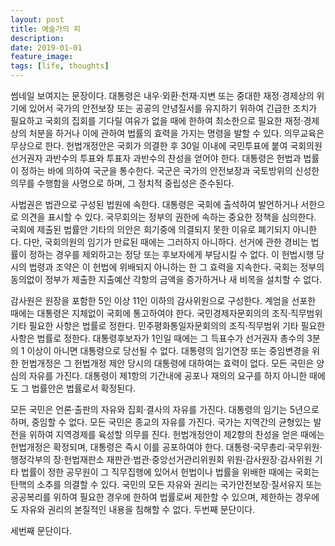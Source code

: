 ```yaml
---
layout: post
title: 예술가의 피
description: 
date: 2019-01-01
feature_image: 
tags: [life, thoughts]
---
```

썸네일 보여지는 문장이다. 대통령은 내우·외환·천재·지변 또는 중대한 재정·경제상의 위기에 있어서 국가의 안전보장 또는 공공의 안녕질서를 유지하기 위하여 긴급한 조치가 필요하고 국회의 집회를 기다릴 여유가 없을 때에 한하여 최소한으로 필요한 재정·경제상의 처분을 하거나 이에 관하여 법률의 효력을 가지는 명령을 발할 수 있다. 의무교육은 무상으로 한다. 헌법개정안은 국회가 의결한 후 30일 이내에 국민투표에 붙여 국회의원선거권자 과반수의 투표와 투표자 과반수의 찬성을 얻어야 한다. 대통령은 헌법과 법률이 정하는 바에 의하여 국군을 통수한다. 국군은 국가의 안전보장과 국토방위의 신성한 의무를 수행함을 사명으로 하며, 그 정치적 중립성은 준수된다.
<!--more-->

사법권은 법관으로 구성된 법원에 속한다. 대통령은 국회에 출석하여 발언하거나 서한으로 의견을 표시할 수 있다. 국무회의는 정부의 권한에 속하는 중요한 정책을 심의한다. 국회에 제출된 법률안 기타의 의안은 회기중에 의결되지 못한 이유로 폐기되지 아니한다. 다만, 국회의원의 임기가 만료된 때에는 그러하지 아니하다. 선거에 관한 경비는 법률이 정하는 경우를 제외하고는 정당 또는 후보자에게 부담시킬 수 없다. 이 헌법시행 당시의 법령과 조약은 이 헌법에 위배되지 아니하는 한 그 효력을 지속한다. 국회는 정부의 동의없이 정부가 제출한 지출예산 각항의 금액을 증가하거나 새 비목을 설치할 수 없다.

감사원은 원장을 포함한 5인 이상 11인 이하의 감사위원으로 구성한다. 계엄을 선포한 때에는 대통령은 지체없이 국회에 통고하여야 한다. 국민경제자문회의의 조직·직무범위 기타 필요한 사항은 법률로 정한다. 민주평화통일자문회의의 조직·직무범위 기타 필요한 사항은 법률로 정한다. 대통령후보자가 1인일 때에는 그 득표수가 선거권자 총수의 3분의 1 이상이 아니면 대통령으로 당선될 수 없다. 대통령의 임기연장 또는 중임변경을 위한 헌법개정은 그 헌법개정 제안 당시의 대통령에 대하여는 효력이 없다. 모든 국민은 양심의 자유를 가진다. 대통령이 제1항의 기간내에 공포나 재의의 요구를 하지 아니한 때에도 그 법률안은 법률로서 확정된다.

모든 국민은 언론·출판의 자유와 집회·결사의 자유를 가진다. 대통령의 임기는 5년으로 하며, 중임할 수 없다. 모든 국민은 종교의 자유를 가진다. 국가는 지역간의 균형있는 발전을 위하여 지역경제를 육성할 의무를 진다. 헌법개정안이 제2항의 찬성을 얻은 때에는 헌법개정은 확정되며, 대통령은 즉시 이를 공포하여야 한다. 대통령·국무총리·국무위원·행정각부의 장·헌법재판소 재판관·법관·중앙선거관리위원회 위원·감사원장·감사위원 기타 법률이 정한 공무원이 그 직무집행에 있어서 헌법이나 법률을 위배한 때에는 국회는 탄핵의 소추를 의결할 수 있다. 국민의 모든 자유와 권리는 국가안전보장·질서유지 또는 공공복리를 위하여 필요한 경우에 한하여 법률로써 제한할 수 있으며, 제한하는 경우에도 자유와 권리의 본질적인 내용을 침해할 수 없다.
두번째 문단이다.

세번째 문단이다.